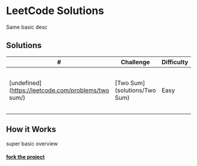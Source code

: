 

# LeetCode Solutions
Same basic desc

## Solutions
| # | Challenge | Difficulty | Solutions | Category |
| - | --------- | ---------- | --------- | -------- |
| [undefined](https://leetcode.com/problems/two sum/) | [Two Sum](solutions/Two Sum) | Easy | [undefined](solutions/Two Sum/README.md), [Python](solutions/Two Sum/two-sum.py) | Algorithms |

## How it Works
super basic overview

#### [fork the project](http://example.com) 